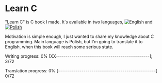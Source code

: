 # Learn C

"Learn C" is C book I made. It's available in two languages, [![English](https://github.com/kspalaiologos/markdown-here/raw/master/common/english.bmp "English")](English) and [![Polish](https://github.com/kspalaiologos/markdown-here/raw/master/common/polish.bmp "Polish")](Polish)
 
Motivation is simple enough, I just wanted to share my knowledge about C programming.
Main language is Polish, but I'm going to translate it to English, when this book will reach some serious state.

Writing progress: 0% [XX------------------------------------------------]; 3/72

Translation progress: 0% [--------------------------------------------------] 0/72
